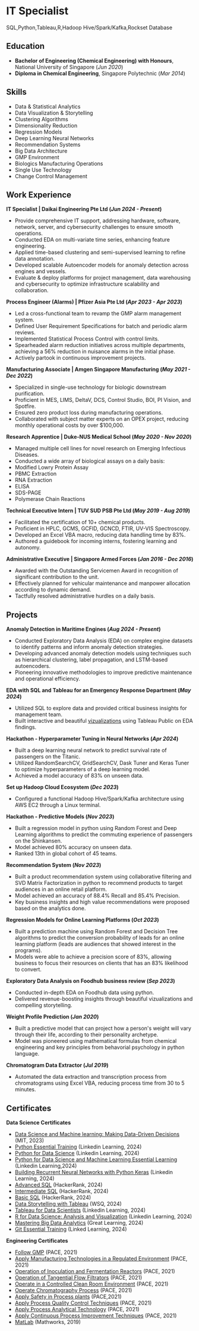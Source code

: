 # IT Specialist
SQL,Python,Tableau,R,Hadoop Hive/Spark/Kafka,Rockset Database

## Education
- **Bachelor of Engineering (Chemical Engineering) with Honours**, National University of Singapore (_Jun 2020_)
- **Diploma in Chemical Engineering**, Singapore Polytechnic (_Mar 2014_)

## Skills
- Data & Statistical Analytics
- Data Visualization & Storytelling
- Clustering Algorithms
- Dimensionality Reduction
- Regression Models
- Deep Learning Neural Networks
- Recommendation Systems
- Big Data Architecture
- GMP Environment
- Biologics Manufacturing Operations
- Single Use Technology
- Change Control Management

## Work Experience

**IT Specialist | Daikai Engineering Pte Ltd (_Jun 2024 - Present_)**
-	Provide comprehensive IT support, addressing hardware, software, network, server, and cybersecurity challenges to ensure smooth operations.
-	Conducted EDA on multi-variate time series, enhancing feature engineering.
-	Applied time-based clustering and semi-supervised learning to refine data annotation.
-	Developed scalable Autoencoder models for anomaly detection across engines and vessels.
-	Evaluate & deploy platforms for project management, data warehousing and cybersecurity to optimize infrastructure scalability and collaboration.

**Process Engineer (Alarms) | Pfizer Asia Pte Ltd (_Apr 2023 - Apr 2023_)**
-	Led a cross-functional team to revamp the GMP alarm management system.
-	Defined User Requirement Specifications for batch and periodic alarm reviews.
-	Implemented Statistical Process Control with control limits.
-	Spearheaded alarm reduction initiatives across multiple departments, achieving a 56% reduction in nuisance alarms in the initial phase.
-	Actively partook in continuous improvement projects.

**Manufacturing Associate | Amgen Singapore Manufacturing (_May 2021 - Dec 2022_)**
-	Specialized in single-use technology for biologic downstream purification.
-	Proficient in MES, LIMS, DeltaV, DCS, Control Studio, BOI, PI Vision, and Spotfire.
-	Ensured zero product loss during manufacturing operations.
-	Collaborated with subject matter experts on an OPEX project, reducing monthly operational costs by over $100,000.

**Research Apprentice | Duke-NUS Medical School (_May 2020 - Nov 2020_)**
- Managed multiple cell lines for novel research on Emerging Infectious Diseases.
- Conducted a wide array of biological assays on a daily basis:
 - Modified Lowry Protein Assay
 - PBMC Extraction
 - RNA Extraction
 - ELISA
 - SDS-PAGE
 - Polymerase Chain Reactions

**Technical Executive Intern | TUV SUD PSB Pte Ltd (_May 2019 - Aug 2019_)**
- Facilitated the certification of 10+ chemical products.
- Proficient in HPLC, GCMS, GCFID, GCNCD, FTIR, UV-VIS Spectroscopy.
- Developed an Excel VBA macro, reducing data handling time by 83%.
- Authored a guidebook for incoming interns, fostering learning and autonomy.

**Administrative Executive | Singapore Armed Forces (_Jan 2016 - Dec 2016_)**
- Awarded with the Outstanding Servicemen Award in recognition of significant contribution to the unit.
- Effectively planned for vehicular maintenance and manpower allocation according to dynamic demand.
- Tactfully resolved administrative hurdles on a daily basis.

## Projects
**Anomaly Detection in Maritime Engines (_Aug 2024 - Present_)**
- Conducted Exploratory Data Analysis (EDA) on complex engine datasets to identify patterns and inform anomaly detection strategies.
- Developing advanced anomaly detection models using techniques such as hierarchical clustering, label propagation, and LSTM-based autoencoders.
- Pioneering innovative methodologies to improve predictive maintenance and operational efficiency.

**EDA with SQL and Tableau for an Emergency Response Department (_May 2024_)**
- Utilized SQL to explore data and provided critical business insights for management team.
- Built interactive and beautiful [vizualizations](https://public.tableau.com/app/profile/ben.tan2827/viz/EDAinEmergencyDepartment/EDAinED) using Tableau Public on EDA findings.

**Hackathon - Hyperparameter Tuning in Neural Networks (_Apr 2024_)**
- Built a deep learning neural network to predict survival rate of passengers on the Titanic.
- Utilized RandomSearchCV, GridSearchCV, Dask Tuner and Keras Tuner to optimize hyperparameters of a deep learning model.
- Achieved a model accuracy of 83% on unseen data.

**Set up Hadoop Cloud Ecosystem (_Dec 2023_)**
- Configured a functional Hadoop Hive/Spark/Kafka architecture using AWS EC2 through a Linux terminal.

**Hackathon - Predictive Models (_Nov 2023_)**
- Built a regression model in python using Random Forest and Deep Learning algorithms to predict the commuting experience of passengers on the Shinkansen.
- Model achieved 80% accuracy on unseen data.
- Ranked 13th in global cohort of 45 teams.

**Recommendation System (_Nov 2023_)**
- Built a product recommendation system using collaborative filtering and SVD Matrix Factorization in python to recommend products to target audiences in an online retail platform.
- Model achieved an accuracy of 88.4% Recall and 85.4% Precision.
- Key business insights and high value recommendations were proposed based on the analytics done.

**Regression Models for Online Learning Platforms (_Oct 2023_)**
- Built a prediction machine using Random Forest and Decision Tree algorithms to predict the conversion probability of leads for an online learning platform (leads are audiences that showed interest in the programs).
- Models were able to achieve a precision score of 83%, allowing business to focus their resources on clients that has an 83% likelihood to convert.

**Exploratory Data Analysis on Foodhub business review (_Sep 2023_)**
- Conducted in-depth EDA on Foodhub data using python.
- Delivered revenue-boosting insights through beautiful vizualizations and compelling storytelling.

**Weight Profile Prediction (_Jan 2020_)**
- Built a predictive model that can project how a person's weight will vary through their life, according to their personality archetype.
- Model was pioneered using mathematical formulas from chemical engineering and key principles from behavorial psychology in python language.

**Chromatogram Data Extractor (_Jul 2019_)**
- Automated the data extraction and transcription process from chromatograms using Excel VBA, reducing process time from 30 to 5 minutes.

## Certificates
**Data Science Certificates**
- [Data Science and Machine learning: Making Data-Driven Decisions](https://verify.mygreatlearning.com/verify/TDPIYERW) (MIT, 2023)
- [Python Essential Training](https://www.linkedin.com/learning/certificates/f965773105cab36d51c5a92ad36f0590de829694fcd66c5000655f3e4d87a22f) (Linkedin Learning, 2024)
- [Python for Data Science](https://www.linkedin.com/learning/certificates/fe02d438550fd94d7208dd5fae455759dff467d7c567c1fcbf9b42d432aec02c) (Linkedin Learning, 2024)
- [Python for Data Science and Machine Learning Essential Learning](https://www.linkedin.com/learning/certificates/4e055012810074eaa415c61ccbfd796240ece465277c74ddbed2f5091c7e1759) (Linkedin Learning,2024)
- [Building Recurrent Neural Networks with Python Keras](https://www.linkedin.com/learning/certificates/6b0fb4a752ebfb6e9ffb6d932eb16051daa34c5089327d6610b5efa5e6f71633) (Linkedin Learning, 2024)
- [Advanced SQL](https://www.hackerrank.com/certificates/43ef2170bbf7) (HackerRank, 2024)
- [Intermediate SQL](https://www.hackerrank.com/certificates/7f610acdd716) (HackerRank, 2024)
- [Basic SQL](https://www.hackerrank.com/certificates/45eb453e945d) (HackerRank, 2024)
- [Data Storytelling with Tableau](https://drive.google.com/file/d/1kyyqHP5lxpUzE7C7CkHjURbDmq_jzgND/view?usp=drive_link) (WSQ, 2024)
- [Tableau for Data Scientists](https://www.linkedin.com/learning/certificates/2ed705fcdaea792cece7818434ff0795d58c31890025fb0b0a8835b487382fe6) (Linkedin Learning, 2024)
- [R for Data Science: Analysis and Visualization](https://www.linkedin.com/learning/certificates/ef83b170701be9e09c1d2d915a4cb358708b53f50d11928b3369b059240b1b44) (Linkedin Learning, 2024)
- [Mastering Big Data Analytics](https://verify.mygreatlearning.com/verify/BQAYLPHH) (Great Learning, 2024)
- [Git Essential Training](https://www.linkedin.com/learning/certificates/812040ea0730c7deb5689d1a6dbcd57c224d3cef87bf679319fff2210702c987) (Linked Learning, 2024)

**Engineering Certificates**
- [Follow GMP](https://drive.google.com/file/d/18_6ZU2gmKel1FyNh2cYx4XxcxJR8-G0x/view?usp=drive_link) (PACE, 2021)
- [Apply Manufacturing Technologies in a Regulated Environment](https://drive.google.com/file/d/1Bbn16tb1-xuXmHmdAIJQra3l_6RCwRcv/view?usp=drive_link) (PACE, 2021)
- [Operation of Inoculation and Fermentation Reactors](https://drive.google.com/file/d/1sKHuTVMpYLN6RYQ-k0UgknNYL-27gYZc/view?usp=drive_link) (PACE, 2021)
- [Operation of Tangential Flow Filtrators](https://drive.google.com/file/d/1PoVsHtIjJTjMM6GCaW_IaG75o9SzXLDT/view?usp=drive_link) (PACE, 2021)
- [Operate in a Controlled Clean Room Environment](https://drive.google.com/file/d/1n_YCVyR6Ik5hFpQK1FAmZmIyk4jUsLQA/view?usp=drive_link) (PACE, 2021)
- [Operate Chromatography Process](https://drive.google.com/file/d/1wkSOhaNv-Px_BktJcpxWRSgQ7vNshEgr/view?usp=drive_link) (PACE, 2021)
- [Apply Safety in Process plants](https://drive.google.com/file/d/1PmKkjW3-Fx3dN9S2FhRkXTd7KkBFV0XU/view?usp=drive_link) (PACE,2021)
- [Apply Process Quality Control Techniques](https://drive.google.com/file/d/1X2ku-HOuZAYix3dkcFaOpSxhesrl6bj9/view?usp=drive_link) (PACE, 2021)
- [Apply Process Analytical Technology](https://drive.google.com/file/d/1xqNGV1t6_FnU4bwv_meihUCUQuzBlhs7/view?usp=drive_link) (PACE, 2021)
- [Apply Continuous Process Improvement Techniques](https://drive.google.com/file/d/15CL33Q_938Wh33U_rBKVcJlb_rcmEKs4/view?usp=drive_link) (PACE, 2021)
- [MatLab](https://drive.google.com/file/d/1sLLoSFDM5MWWrvle4a1YJMDm-sv85q37/view?usp=sharing) (Mathworks, 2019)



